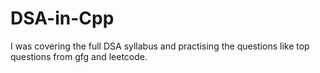 # DSA-in-Cpp
I was covering the full DSA syllabus and practising the questions like top questions from gfg and leetcode.
